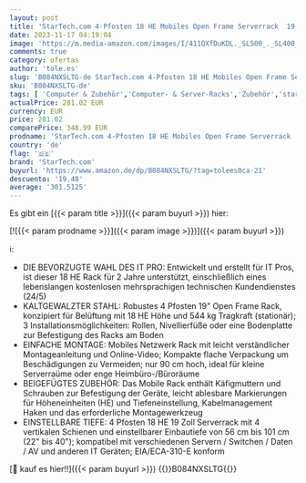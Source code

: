```yaml
---
layout: post
title: 'StarTech.com 4-Pfosten 18 HE Mobiles Open Frame Serverrack  19 Zoll Netzwerk Rack mit Rädern  Rack für Computer/AV/Daten/IT Geräte - Rollen  Nivellierfüße oder Bodenmontage  4POSTRACK18U '
date: 2023-11-17 04:19:04
image: 'https://m.media-amazon.com/images/I/411QXfDuKDL._SL500_._SL400_.jpg'
comments: true
category: ofertas
author: 'tole.es'
slug: 'B084NXSLTG-de StarTech.com 4-Pfosten 18 HE Mobiles Open Frame Serverrack...'
sku: 'B084NXSLTG-de'
tags: [ 'Computer & Zubehör','Computer- & Server-Racks','Zubehör','startech.com','🇩🇪', ]
actualPrice: 281.02 EUR
currency: EUR
price: 281.02
comparePrice: 348.99 EUR
prodname: 'StarTech.com 4-Pfosten 18 HE Mobiles Open Frame Serverrack  19 Zoll Netzwerk Rack mit Rädern  Rack für Computer/AV/Daten/IT Geräte - Rollen  Nivellierfüße oder Bodenmontage  4POSTRACK18U '
country: 'de'
flag: '🇩🇪'
brand: 'StarTech.com'
buyurl: 'https://www.amazon.de/dp/B084NXSLTG/?tag=tolees0ca-21'
descuento: '19.48'
average: '301.5125'
---
```


Es gibt ein [{{< param title >}}]({{< param buyurl >}}) hier:

[![{{< param prodname >}}]({{< param image >}})]({{< param buyurl >}})

ℹ️:

- DIE BEVORZUGTE WAHL DES IT PRO: Entwickelt und erstellt für IT Pros, ist dieser 18 HE Rack für 2 Jahre unterstützt, einschließlich eines lebenslangen kostenlosen mehrsprachigen technischen Kundendienstes (24/5)
- KALTGEWALZTER STAHL: Robustes 4 Pfosten 19" Open Frame Rack, konzipiert für Belüftung mit 18 HE Höhe und 544 kg Tragkraft (stationär); 3 Installationsmöglichkeiten: Rollen, Nivellierfüße oder eine Bodenplatte zur Befestigung des Racks am Boden
- EINFACHE MONTAGE: Mobiles Netzwerk Rack mit leicht verständlicher Montageanleitung und Online-Video; Kompakte flache Verpackung um Beschädigungen zu Vermeiden; nur 90 cm hoch, ideal für kleine Serverraüme oder enge Heimbüro-/Büroräume
- BEIGEFÜGTES ZUBEHÖR: Das Mobile Rack enthält Käfigmuttern und Schrauben zur Befestigung der Geräte, leicht ablesbare Markierungen für Höheneinheiten (HE) und Tiefeneinstellung, Kabelmanagement Haken und das erforderliche Montagewerkzeug
- EINSTELLBARE TIEFE: 4 Pfosten 18 HE 19 Zoll Serverrack mit 4 vertikalen Schienen und einstellbarer Einbautiefe von 56 cm bis 101 cm (22" bis 40"); kompatibel mit verschiedenen Servern / Switchen / Daten / AV und anderen IT Geräten; EIA/ECA-310-E konform

[🛒 kauf es hier!!]({{< param buyurl >}})
{{<world>}}B084NXSLTG{{</world>}}
